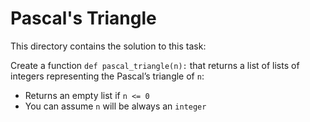 # Pascal's Triangle
This directory contains the solution to this task:

Create a function `def pascal_triangle(n):` that returns a list of lists of integers representing the Pascal’s triangle of `n`:
 - Returns an empty list if `n <= 0`
 - You can assume `n` will be always an `integer`

